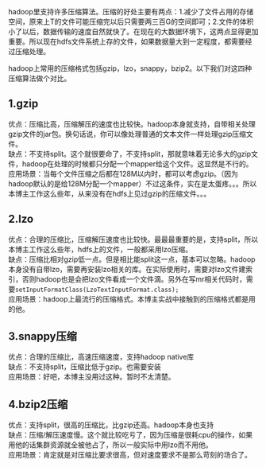hadoop里支持许多压缩算法。压缩的好处主要有两点：1.减少了文件占用的存储空间，原来上T的文件可能压缩完以后只需要两三百G的空间即可；2.文件的体积小了以后，数据传输的速度自然就快了。在现在的大数据环境下，这两点显得更加重要。所以现在hdfs文件系统上存的文件，如果数据量大到一定程度，都需要经过压缩处理。  

hadoop上常用的压缩格式包括gzip，lzo，snappy，bzip2。以下我们对这四种压缩算法做个对比。  
## 1.gzip
优点：压缩比高，压缩解压的速度也比较快。hadoop本身就支持，自带相关处理gzip文件的jar包。换句话说，你可以像处理普通的文本文件一样处理gzip压缩文件。  
缺点：不支持split。这个就很要命了，不支持split，那就意味着无论多大的gzip文件，hadoop在处理的时候都只分配一个mapper给这个文件。这显然是不行的。  
应用场景：当每个文件压缩之后都在128M以内时，都可以考虑gzip。（因为hadoop默认的是给128M分配一个mapper）不过这条件，实在是太蛋疼。。。所以本博主工作这么些年，从来没有在hdfs上见过gzip的压缩文件。。。  

## 2.lzo
优点：合理的压缩比，压缩解压速度也比较快。最最最重要的是，支持split，所以本博主工作这么些年，hdfs上的文件，一般都采用lzo压缩。  
缺点：压缩比相对gzip低一点。但是相比能split这一点，基本可以忽略。hadoop本身没有自带lzo，需要再安装lzo相关的库。在实际使用时，需要对lzo文件建索引，否则hadoop也是会把lzo文件看成一个文件滴。另外在写mr相关代码时，需要`setInputFormatClass(LzoTextInputFormat.class);`  
应用场景：hadoop上最流行的压缩格式。本博主实战中接触到的压缩格式都是用的他。  

## 3.snappy压缩
优点：合理的压缩比，高速压缩速度，支持hadoop native库  
缺点：不支持split，压缩比低于gzip。也需要安装  
应用场景：好吧，本博主没用过这种。暂时不太清楚。  

## 4.bzip2压缩
优点：支持split，很高的压缩比，比gzip还高。hadoop本身也支持  
缺点：压缩/解压速度慢。这个就比较吃亏了，因为压缩是很耗cpu的操作，如果用他的话集群资源就全被他占了，所以一般实际中用lzo而不用他。  
应用场景：肯定就是对压缩比要求很高，但对速度要求不是那么苛刻的场合了。  